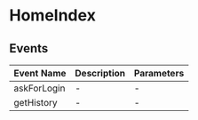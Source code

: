# HomeIndex

## Events

<!-- @vuese:HomeIndex:events:start -->
|Event Name|Description|Parameters|
|---|---|---|
|askForLogin|-|-|
|getHistory|-|-|

<!-- @vuese:HomeIndex:events:end -->


